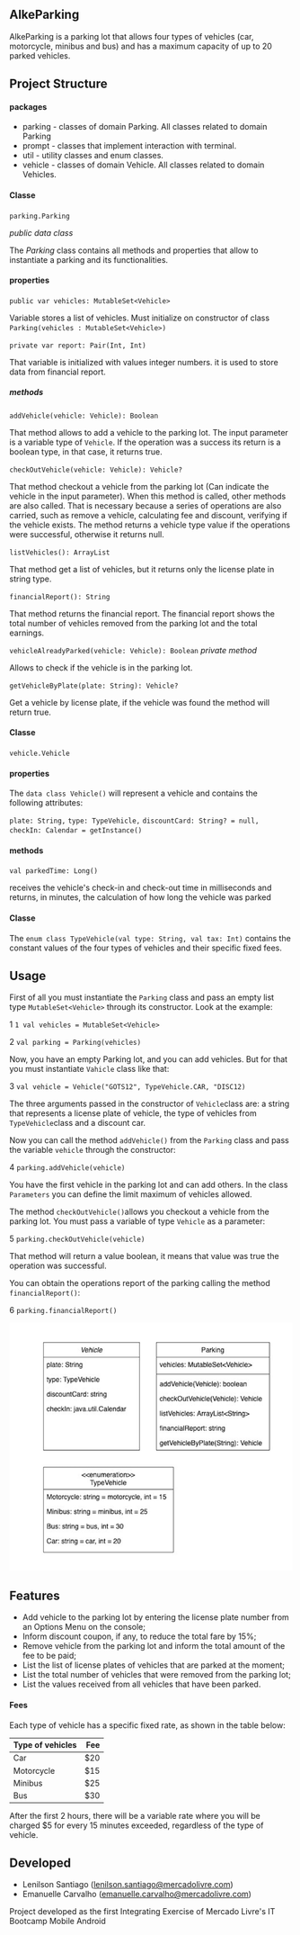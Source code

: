 ## AlkeParking
AlkeParking is a parking lot that allows four types of vehicles (car, motorcycle, minibus and bus)
and has a maximum capacity of up to 20 parked vehicles.

## Project Structure

#### packages

- parking - classes of domain Parking. All classes related to domain Parking
- prompt - classes that implement interaction with terminal.
- util - utility classes and enum classes.
- vehicle - classes of domain Vehicle. All classes related to domain Vehicles.

#### Classe

`parking.Parking`

_public data class_

The _Parking_ class contains all methods and properties that allow to instantiate a parking and its functionalities.

#### properties

`public var vehicles: MutableSet<Vehicle>`

Variable stores a list of vehicles. Must initialize on constructor of class `Parking(vehicles : MutableSet<Vehicle>)`

`private var report: Pair(Int, Int)`

That variable is initialized with values integer numbers. it is used to store data from financial report.

##### methods

`addVehicle(vehicle: Vehicle): Boolean`

That method allows to add a vehicle to the parking lot. The input parameter is a variable type of `Vehicle`. If the operation was a success its return is a boolean type, in that case, it returns true.

`checkOutVehicle(vehicle: Vehicle): Vehicle?`

That method checkout a vehicle from the parking lot (Can indicate the vehicle in the input parameter). When this method is called, other methods are also called. That is necessary because a series of operations are also carried, such as remove a vehicle, calculating fee and discount, verifying if the vehicle exists. The method returns a vehicle type value if the operations were successful, otherwise it returns null.

`listVehicles(): ArrayList`

That method get a list of vehicles, but it returns only the license plate in string type.

`financialReport(): String`

That method returns the financial report. The financial report shows the total number of vehicles removed from the parking lot and the total earnings.

`vehicleAlreadyParked(vehicle: Vehicle): Boolean` _private method_

Allows to check if the vehicle is in the parking lot.

`getVehicleByPlate(plate: String): Vehicle?`

Get a vehicle by license plate, if the vehicle was found the method will return true.

#### Classe 

`vehicle.Vehicle`

#### properties

The `data class Vehicle()` will represent a vehicle and contains the following attributes:

`plate: String,`
`type: TypeVehicle,`
`discountCard: String? = null,`
`checkIn: Calendar = getInstance()`

#### methods

`val parkedTime: Long()`

receives the vehicle's check-in and check-out time in milliseconds and returns, in minutes, the calculation of how long the vehicle was parked

#### Classe

The `enum class TypeVehicle(val type: String, val tax: Int)` contains the constant values of the four types of vehicles and their specific fixed fees.

## Usage

First of all you must instantiate the `Parking` class and pass an empty list type `MutableSet<Vehicle>` through its constructor. Look at the example:

1 `1 val vehicles = MutableSet<Vehicle>`

2 `val parking = Parking(vehicles)`

Now, you have an empty Parking lot,  and you can add vehicles. But for that you must instantiate `Vahicle` class like that:

3 `val vehicle = Vehicle("GOTS12", TypeVehicle.CAR, "DISC12)`

The three arguments passed in the constructor of `Vehicle`class are: a string that represents a license plate of vehicle, the type of vehicles from `TypeVehicle`class and a discount car.

Now you can call the method `addVehicle()` from the `Parking` class and pass the variable `vehicle` through the constructor:

4 `parking.addVehicle(vehicle)`

You have the first vehicle in the parking lot and can add others. In the class `Parameters` you can define the limit maximum of vehicles allowed.

The method `checkOutVehicle()`allows you checkout a vehicle from the parking lot. You must pass a variable of type `Vehicle` as a parameter:

5 `parking.checkOutVehicle(vehicle)`

That method will return a value boolean, it means that value was true the operation was successful.

You can obtain the operations report of the parking calling the method `financialReport()`:

6 `parking.financialReport()`

![AlkeParkingDiagramClass](AlkeParkingDiagramClass.png)

## Features
- Add vehicle to the parking lot by entering the license plate number from an Options Menu on the console;
- Inform discount coupon, if any, to reduce the total fare by 15%;
- Remove vehicle from the parking lot and inform the total amount of the fee to be paid;
- List the list of license plates of vehicles that are parked at the moment;
- List the total number of vehicles that were removed from the parking lot;
- List the values received from all vehicles that have been parked.

#### Fees

Each type of vehicle has a specific fixed rate, as shown in the table below:

| Type of vehicles   | Fee |
| ------------------ |----:|
| Car                | $20 |
| Motorcycle         | $15 |
| Minibus            | $25 |
| Bus                | $30 |

After the first 2 hours, there will be a variable rate where you will be charged $5 for every 15 minutes exceeded, regardless of the type of vehicle.

## Developed
- Lenilson Santiago (lenilson.santiago@mercadolivre.com)
- Emanuelle Carvalho (emanuelle.carvalho@mercadolivre.com)

Project developed as the first Integrating Exercise of Mercado Livre's IT Bootcamp Mobile Android

